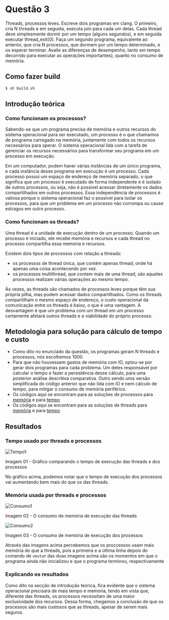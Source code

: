 # Questão 3

Threads, processos leves. Escreve dois programas em clang. O primeiro, cria N threads e em seguida, executa join para cada um delas. Cada thread deve simplesmente dormir por um tempo (alguns segundos), e em seguida executar thread_exit(0). Faça um segundo programa, equivalente ao anterior, que cria N processos, que dormem por um tempo determinado, e os esperar terminar. Avalie as diferenças de desempenho, tanto em tempo decorrido para executar as operações importantes), quanto no consumo de memória.

## Como fazer build

``` bash
$ sh build.sh
```

## Introdução teórica

### Como funcionam os processos?

Sabendo-se que um programa precisa de memória e outros recursos do sistema operacional para ser executado, um processo é o que chamamos de programa carregado na memória, juntamente com todos os recursos necessários para operar. O sistema operacional lida com a tarefa de gerenciar os recursos necessários para transformar seu programa em um processo em execução.

Em um computador, podem haver várias instâncias de um único programa, e cada instância desse programa em execução é um processo. Cada processo possui um espaço de endereço de memória separado, o que significa que um processo é executado de forma independente e é isolado de outros processos, ou seja, não é possível acessar diretamente os dados compartilhados em outros processos. Essa independência de processos é valiosa porque o sistema operacional faz o possível para isolar os processos, para que um problema em um processo não corrompa ou cause estragos em outro processo.

### Como funcionam os threads?

Uma thread é a unidade de execução dentro de um processo. Quando um processo é iniciado, ele recebe memória e recursos e cada thread no processo compartilha essa memória e recursos.

Existem dois tipos de processos com relação a threads:
* os processos de thread única, que contém apenas thread, onde há apenas uma coisa acontecendo por vez.
* os processos multithread, que contem mais de uma thread, são aqueles processos realizam várias operações ao mesmo tempo.

Às vezes, as threads são chamados de processos leves porque têm sua própria pilha, mas podem acessar dados compartilhados. Como os threads compartilham o mesmo espaço de endereço, o custo operacional da comunicação entre os threads é baixo, o que é uma vantagem. A desvantagem é que um problema com um thread em um processo certamente afetará outros threads e a viabilidade do próprio processo.

## Metodologia para solução para cálculo de tempo e custo

* Como dito no enunciado da questão, os programas geram N threads e processos, nós escolhemos 1000.
* Para que não houvessem gastos de memória com IO, optou-se por gerar dois programas para cada problema. Um deles responsável por calcular o tempo e fazer a persistência desse cálculo, para uma posterior análise descritiva comparativa. Outro sendo uma versão simplificada do código anterior que não lida com IO e nem cálculo de tempo, para mitigar o consumo de memória periférico.
* Os códigos aqui se encontram para as soluções de processos para [memória](https://github.com/IannCarvalho/programacao-concorrente/blob/master/Lista01/Quest%C3%A3o03/ProcessMemory.C) e para [tempo](https://github.com/IannCarvalho/programacao-concorrente/blob/master/Lista01/Quest%C3%A3o03/ProcessTime.C)
* Os códigos aqui se encontram para as soluções de threads para [memória](https://github.com/IannCarvalho/programacao-concorrente/blob/master/Lista01/Quest%C3%A3o03/ThreadMemory.C) e para [tempo](https://github.com/IannCarvalho/programacao-concorrente/blob/master/Lista01/Quest%C3%A3o03/ThreadTime.C)

## Resultados

### Tempo usado por threads e processos
![Tempo1](https://imagizer.imageshack.com/img921/9671/Pr0JpP.png)

Imagem 01 - Gráfico comparando o tempo de execução das threads e dos processos

No gráfico acima, podemos notar que o tempo de execução dos processos vai aumentando bem mais do que os das threads.

### Memória usada por threads e processos

![Consumo1](https://imagizer.imageshack.com/img921/463/yR4soa.png)

Imagem 02 - O consumo de memória de execução das threads

![Consumo2](https://imagizer.imageshack.com/img924/5390/Z4coBN.png)

Imagem 03 - O consumo de memória de execução dos processos

Através das imagens acima percebemos que os proccessos usam mais memória do que a threads, pois a primeira e a última linha depois do comando de `vmstat` das duas imagens acima são os momentos em que o programa ainda não inicializou e que o programa terminou, respectivamente

### Explicando os resultados

Como dito na secção de introdução teórica, fica evidente que o sistema operacional precisará de mais tempo e memória, tendo em vista que, diferente das threads, os processos necessitam de uma maior exclusividade dos recursos. Dessa forma, chegamos a conclusão de que os processos são mais custosos que as threads, apesar de serem mais seguros.
